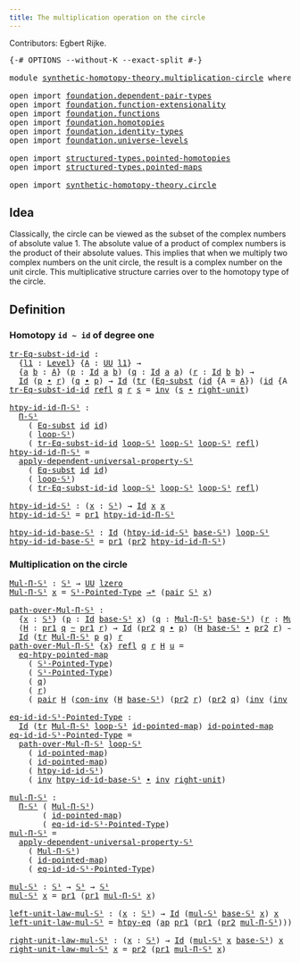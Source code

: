 ```yaml
---
title: The multiplication operation on the circle
---
```


Contributors: Egbert Rijke.

<pre class="Agda"><a id="97" class="Symbol">{-#</a> <a id="101" class="Keyword">OPTIONS</a> <a id="109" class="Pragma">--without-K</a> <a id="121" class="Pragma">--exact-split</a> <a id="135" class="Symbol">#-}</a>

<a id="140" class="Keyword">module</a> <a id="147" href="synthetic-homotopy-theory.multiplication-circle.html" class="Module">synthetic-homotopy-theory.multiplication-circle</a> <a id="195" class="Keyword">where</a>

<a id="202" class="Keyword">open</a> <a id="207" class="Keyword">import</a> <a id="214" href="foundation.dependent-pair-types.html" class="Module">foundation.dependent-pair-types</a>
<a id="246" class="Keyword">open</a> <a id="251" class="Keyword">import</a> <a id="258" href="foundation.function-extensionality.html" class="Module">foundation.function-extensionality</a>
<a id="293" class="Keyword">open</a> <a id="298" class="Keyword">import</a> <a id="305" href="foundation.functions.html" class="Module">foundation.functions</a>
<a id="326" class="Keyword">open</a> <a id="331" class="Keyword">import</a> <a id="338" href="foundation.homotopies.html" class="Module">foundation.homotopies</a>
<a id="360" class="Keyword">open</a> <a id="365" class="Keyword">import</a> <a id="372" href="foundation.identity-types.html" class="Module">foundation.identity-types</a>
<a id="398" class="Keyword">open</a> <a id="403" class="Keyword">import</a> <a id="410" href="foundation.universe-levels.html" class="Module">foundation.universe-levels</a>

<a id="438" class="Keyword">open</a> <a id="443" class="Keyword">import</a> <a id="450" href="structured-types.pointed-homotopies.html" class="Module">structured-types.pointed-homotopies</a>
<a id="486" class="Keyword">open</a> <a id="491" class="Keyword">import</a> <a id="498" href="structured-types.pointed-maps.html" class="Module">structured-types.pointed-maps</a>

<a id="529" class="Keyword">open</a> <a id="534" class="Keyword">import</a> <a id="541" href="synthetic-homotopy-theory.circle.html" class="Module">synthetic-homotopy-theory.circle</a>
</pre>
## Idea

Classically, the circle can be viewed as the subset of the complex numbers of absolute value 1. The absolute value of a product of complex numbers is the product of their absolute values. This implies that when we multiply two complex numbers on the unit circle, the result is a complex number on the unit circle. This multiplicative structure carries over to the homotopy type of the circle.

## Definition

### Homotopy `id ~ id` of degree one

<pre class="Agda"><a id="tr-Eq-subst-id-id"></a><a id="1043" href="synthetic-homotopy-theory.multiplication-circle.html#1043" class="Function">tr-Eq-subst-id-id</a> <a id="1061" class="Symbol">:</a>
  <a id="1065" class="Symbol">{</a><a id="1066" href="synthetic-homotopy-theory.multiplication-circle.html#1066" class="Bound">l1</a> <a id="1069" class="Symbol">:</a> <a id="1071" href="Agda.Primitive.html#597" class="Postulate">Level</a><a id="1076" class="Symbol">}</a> <a id="1078" class="Symbol">{</a><a id="1079" href="synthetic-homotopy-theory.multiplication-circle.html#1079" class="Bound">A</a> <a id="1081" class="Symbol">:</a> <a id="1083" href="foundation-core.universe-levels.html#235" class="Primitive">UU</a> <a id="1086" href="synthetic-homotopy-theory.multiplication-circle.html#1066" class="Bound">l1</a><a id="1088" class="Symbol">}</a> <a id="1090" class="Symbol">→</a>
  <a id="1094" class="Symbol">{</a><a id="1095" href="synthetic-homotopy-theory.multiplication-circle.html#1095" class="Bound">a</a> <a id="1097" href="synthetic-homotopy-theory.multiplication-circle.html#1097" class="Bound">b</a> <a id="1099" class="Symbol">:</a> <a id="1101" href="synthetic-homotopy-theory.multiplication-circle.html#1079" class="Bound">A</a><a id="1102" class="Symbol">}</a> <a id="1104" class="Symbol">(</a><a id="1105" href="synthetic-homotopy-theory.multiplication-circle.html#1105" class="Bound">p</a> <a id="1107" class="Symbol">:</a> <a id="1109" href="foundation-core.identity-types.html#1767" class="Datatype">Id</a> <a id="1112" href="synthetic-homotopy-theory.multiplication-circle.html#1095" class="Bound">a</a> <a id="1114" href="synthetic-homotopy-theory.multiplication-circle.html#1097" class="Bound">b</a><a id="1115" class="Symbol">)</a> <a id="1117" class="Symbol">(</a><a id="1118" href="synthetic-homotopy-theory.multiplication-circle.html#1118" class="Bound">q</a> <a id="1120" class="Symbol">:</a> <a id="1122" href="foundation-core.identity-types.html#1767" class="Datatype">Id</a> <a id="1125" href="synthetic-homotopy-theory.multiplication-circle.html#1095" class="Bound">a</a> <a id="1127" href="synthetic-homotopy-theory.multiplication-circle.html#1095" class="Bound">a</a><a id="1128" class="Symbol">)</a> <a id="1130" class="Symbol">(</a><a id="1131" href="synthetic-homotopy-theory.multiplication-circle.html#1131" class="Bound">r</a> <a id="1133" class="Symbol">:</a> <a id="1135" href="foundation-core.identity-types.html#1767" class="Datatype">Id</a> <a id="1138" href="synthetic-homotopy-theory.multiplication-circle.html#1097" class="Bound">b</a> <a id="1140" href="synthetic-homotopy-theory.multiplication-circle.html#1097" class="Bound">b</a><a id="1141" class="Symbol">)</a> <a id="1143" class="Symbol">→</a>
  <a id="1147" href="foundation-core.identity-types.html#1767" class="Datatype">Id</a> <a id="1150" class="Symbol">(</a><a id="1151" href="synthetic-homotopy-theory.multiplication-circle.html#1105" class="Bound">p</a> <a id="1153" href="foundation-core.identity-types.html#2425" class="Function Operator">∙</a> <a id="1155" href="synthetic-homotopy-theory.multiplication-circle.html#1131" class="Bound">r</a><a id="1156" class="Symbol">)</a> <a id="1158" class="Symbol">(</a><a id="1159" href="synthetic-homotopy-theory.multiplication-circle.html#1118" class="Bound">q</a> <a id="1161" href="foundation-core.identity-types.html#2425" class="Function Operator">∙</a> <a id="1163" href="synthetic-homotopy-theory.multiplication-circle.html#1105" class="Bound">p</a><a id="1164" class="Symbol">)</a> <a id="1166" class="Symbol">→</a> <a id="1168" href="foundation-core.identity-types.html#1767" class="Datatype">Id</a> <a id="1171" class="Symbol">(</a><a id="1172" href="foundation-core.identity-types.html#5702" class="Function">tr</a> <a id="1175" class="Symbol">(</a><a id="1176" href="synthetic-homotopy-theory.circle.html#6615" class="Function">Eq-subst</a> <a id="1185" class="Symbol">(</a><a id="1186" href="foundation-core.functions.html#322" class="Function">id</a> <a id="1189" class="Symbol">{</a><a id="1190" class="Argument">A</a> <a id="1192" class="Symbol">=</a> <a id="1194" href="synthetic-homotopy-theory.multiplication-circle.html#1079" class="Bound">A</a><a id="1195" class="Symbol">})</a> <a id="1198" class="Symbol">(</a><a id="1199" href="foundation-core.functions.html#322" class="Function">id</a> <a id="1202" class="Symbol">{</a><a id="1203" class="Argument">A</a> <a id="1205" class="Symbol">=</a> <a id="1207" href="synthetic-homotopy-theory.multiplication-circle.html#1079" class="Bound">A</a><a id="1208" class="Symbol">}))</a> <a id="1212" href="synthetic-homotopy-theory.multiplication-circle.html#1105" class="Bound">p</a> <a id="1214" href="synthetic-homotopy-theory.multiplication-circle.html#1118" class="Bound">q</a><a id="1215" class="Symbol">)</a> <a id="1217" href="synthetic-homotopy-theory.multiplication-circle.html#1131" class="Bound">r</a>
<a id="1219" href="synthetic-homotopy-theory.multiplication-circle.html#1043" class="Function">tr-Eq-subst-id-id</a> <a id="1237" href="foundation-core.identity-types.html#1820" class="InductiveConstructor">refl</a> <a id="1242" href="synthetic-homotopy-theory.multiplication-circle.html#1242" class="Bound">q</a> <a id="1244" href="synthetic-homotopy-theory.multiplication-circle.html#1244" class="Bound">r</a> <a id="1246" href="synthetic-homotopy-theory.multiplication-circle.html#1246" class="Bound">s</a> <a id="1248" class="Symbol">=</a> <a id="1250" href="foundation-core.identity-types.html#2729" class="Function">inv</a> <a id="1254" class="Symbol">(</a><a id="1255" href="synthetic-homotopy-theory.multiplication-circle.html#1246" class="Bound">s</a> <a id="1257" href="foundation-core.identity-types.html#2425" class="Function Operator">∙</a> <a id="1259" href="foundation-core.identity-types.html#3074" class="Function">right-unit</a><a id="1269" class="Symbol">)</a>

<a id="htpy-id-id-Π-𝕊¹"></a><a id="1272" href="synthetic-homotopy-theory.multiplication-circle.html#1272" class="Function">htpy-id-id-Π-𝕊¹</a> <a id="1288" class="Symbol">:</a>
  <a id="1292" href="synthetic-homotopy-theory.circle.html#13275" class="Function">Π-𝕊¹</a>
    <a id="1301" class="Symbol">(</a> <a id="1303" href="synthetic-homotopy-theory.circle.html#6615" class="Function">Eq-subst</a> <a id="1312" href="foundation-core.functions.html#322" class="Function">id</a> <a id="1315" href="foundation-core.functions.html#322" class="Function">id</a><a id="1317" class="Symbol">)</a>
    <a id="1323" class="Symbol">(</a> <a id="1325" href="synthetic-homotopy-theory.circle.html#12199" class="Postulate">loop-𝕊¹</a><a id="1332" class="Symbol">)</a>
    <a id="1338" class="Symbol">(</a> <a id="1340" href="synthetic-homotopy-theory.multiplication-circle.html#1043" class="Function">tr-Eq-subst-id-id</a> <a id="1358" href="synthetic-homotopy-theory.circle.html#12199" class="Postulate">loop-𝕊¹</a> <a id="1366" href="synthetic-homotopy-theory.circle.html#12199" class="Postulate">loop-𝕊¹</a> <a id="1374" href="synthetic-homotopy-theory.circle.html#12199" class="Postulate">loop-𝕊¹</a> <a id="1382" href="foundation-core.identity-types.html#1820" class="InductiveConstructor">refl</a><a id="1386" class="Symbol">)</a>
<a id="1388" href="synthetic-homotopy-theory.multiplication-circle.html#1272" class="Function">htpy-id-id-Π-𝕊¹</a> <a id="1404" class="Symbol">=</a>
  <a id="1408" href="synthetic-homotopy-theory.circle.html#13452" class="Function">apply-dependent-universal-property-𝕊¹</a>
    <a id="1450" class="Symbol">(</a> <a id="1452" href="synthetic-homotopy-theory.circle.html#6615" class="Function">Eq-subst</a> <a id="1461" href="foundation-core.functions.html#322" class="Function">id</a> <a id="1464" href="foundation-core.functions.html#322" class="Function">id</a><a id="1466" class="Symbol">)</a>
    <a id="1472" class="Symbol">(</a> <a id="1474" href="synthetic-homotopy-theory.circle.html#12199" class="Postulate">loop-𝕊¹</a><a id="1481" class="Symbol">)</a>
    <a id="1487" class="Symbol">(</a> <a id="1489" href="synthetic-homotopy-theory.multiplication-circle.html#1043" class="Function">tr-Eq-subst-id-id</a> <a id="1507" href="synthetic-homotopy-theory.circle.html#12199" class="Postulate">loop-𝕊¹</a> <a id="1515" href="synthetic-homotopy-theory.circle.html#12199" class="Postulate">loop-𝕊¹</a> <a id="1523" href="synthetic-homotopy-theory.circle.html#12199" class="Postulate">loop-𝕊¹</a> <a id="1531" href="foundation-core.identity-types.html#1820" class="InductiveConstructor">refl</a><a id="1535" class="Symbol">)</a>

<a id="htpy-id-id-𝕊¹"></a><a id="1538" href="synthetic-homotopy-theory.multiplication-circle.html#1538" class="Function">htpy-id-id-𝕊¹</a> <a id="1552" class="Symbol">:</a> <a id="1554" class="Symbol">(</a><a id="1555" href="synthetic-homotopy-theory.multiplication-circle.html#1555" class="Bound">x</a> <a id="1557" class="Symbol">:</a> <a id="1559" href="synthetic-homotopy-theory.circle.html#12150" class="Postulate">𝕊¹</a><a id="1561" class="Symbol">)</a> <a id="1563" class="Symbol">→</a> <a id="1565" href="foundation-core.identity-types.html#1767" class="Datatype">Id</a> <a id="1568" href="synthetic-homotopy-theory.multiplication-circle.html#1555" class="Bound">x</a> <a id="1570" href="synthetic-homotopy-theory.multiplication-circle.html#1555" class="Bound">x</a>
<a id="1572" href="synthetic-homotopy-theory.multiplication-circle.html#1538" class="Function">htpy-id-id-𝕊¹</a> <a id="1586" class="Symbol">=</a> <a id="1588" href="foundation-core.dependent-pair-types.html#605" class="Field">pr1</a> <a id="1592" href="synthetic-homotopy-theory.multiplication-circle.html#1272" class="Function">htpy-id-id-Π-𝕊¹</a>

<a id="htpy-id-id-base-𝕊¹"></a><a id="1609" href="synthetic-homotopy-theory.multiplication-circle.html#1609" class="Function">htpy-id-id-base-𝕊¹</a> <a id="1628" class="Symbol">:</a> <a id="1630" href="foundation-core.identity-types.html#1767" class="Datatype">Id</a> <a id="1633" class="Symbol">(</a><a id="1634" href="synthetic-homotopy-theory.multiplication-circle.html#1538" class="Function">htpy-id-id-𝕊¹</a> <a id="1648" href="synthetic-homotopy-theory.circle.html#12175" class="Postulate">base-𝕊¹</a><a id="1655" class="Symbol">)</a> <a id="1657" href="synthetic-homotopy-theory.circle.html#12199" class="Postulate">loop-𝕊¹</a>
<a id="1665" href="synthetic-homotopy-theory.multiplication-circle.html#1609" class="Function">htpy-id-id-base-𝕊¹</a> <a id="1684" class="Symbol">=</a> <a id="1686" href="foundation-core.dependent-pair-types.html#605" class="Field">pr1</a> <a id="1690" class="Symbol">(</a><a id="1691" href="foundation-core.dependent-pair-types.html#617" class="Field">pr2</a> <a id="1695" href="synthetic-homotopy-theory.multiplication-circle.html#1272" class="Function">htpy-id-id-Π-𝕊¹</a><a id="1710" class="Symbol">)</a>
</pre>
### Multiplication on the circle

<pre class="Agda"><a id="Mul-Π-𝕊¹"></a><a id="1759" href="synthetic-homotopy-theory.multiplication-circle.html#1759" class="Function">Mul-Π-𝕊¹</a> <a id="1768" class="Symbol">:</a> <a id="1770" href="synthetic-homotopy-theory.circle.html#12150" class="Postulate">𝕊¹</a> <a id="1773" class="Symbol">→</a> <a id="1775" href="foundation-core.universe-levels.html#235" class="Primitive">UU</a> <a id="1778" href="Agda.Primitive.html#764" class="Primitive">lzero</a>
<a id="1784" href="synthetic-homotopy-theory.multiplication-circle.html#1759" class="Function">Mul-Π-𝕊¹</a> <a id="1793" href="synthetic-homotopy-theory.multiplication-circle.html#1793" class="Bound">x</a> <a id="1795" class="Symbol">=</a> <a id="1797" href="synthetic-homotopy-theory.circle.html#12312" class="Function">𝕊¹-Pointed-Type</a> <a id="1813" href="structured-types.pointed-maps.html#968" class="Function Operator">→*</a> <a id="1816" class="Symbol">(</a><a id="1817" href="foundation-core.dependent-pair-types.html#588" class="InductiveConstructor">pair</a> <a id="1822" href="synthetic-homotopy-theory.circle.html#12150" class="Postulate">𝕊¹</a> <a id="1825" href="synthetic-homotopy-theory.multiplication-circle.html#1793" class="Bound">x</a><a id="1826" class="Symbol">)</a>

<a id="path-over-Mul-Π-𝕊¹"></a><a id="1829" href="synthetic-homotopy-theory.multiplication-circle.html#1829" class="Function">path-over-Mul-Π-𝕊¹</a> <a id="1848" class="Symbol">:</a>
  <a id="1852" class="Symbol">{</a><a id="1853" href="synthetic-homotopy-theory.multiplication-circle.html#1853" class="Bound">x</a> <a id="1855" class="Symbol">:</a> <a id="1857" href="synthetic-homotopy-theory.circle.html#12150" class="Postulate">𝕊¹</a><a id="1859" class="Symbol">}</a> <a id="1861" class="Symbol">(</a><a id="1862" href="synthetic-homotopy-theory.multiplication-circle.html#1862" class="Bound">p</a> <a id="1864" class="Symbol">:</a> <a id="1866" href="foundation-core.identity-types.html#1767" class="Datatype">Id</a> <a id="1869" href="synthetic-homotopy-theory.circle.html#12175" class="Postulate">base-𝕊¹</a> <a id="1877" href="synthetic-homotopy-theory.multiplication-circle.html#1853" class="Bound">x</a><a id="1878" class="Symbol">)</a> <a id="1880" class="Symbol">(</a><a id="1881" href="synthetic-homotopy-theory.multiplication-circle.html#1881" class="Bound">q</a> <a id="1883" class="Symbol">:</a> <a id="1885" href="synthetic-homotopy-theory.multiplication-circle.html#1759" class="Function">Mul-Π-𝕊¹</a> <a id="1894" href="synthetic-homotopy-theory.circle.html#12175" class="Postulate">base-𝕊¹</a><a id="1901" class="Symbol">)</a> <a id="1903" class="Symbol">(</a><a id="1904" href="synthetic-homotopy-theory.multiplication-circle.html#1904" class="Bound">r</a> <a id="1906" class="Symbol">:</a> <a id="1908" href="synthetic-homotopy-theory.multiplication-circle.html#1759" class="Function">Mul-Π-𝕊¹</a> <a id="1917" href="synthetic-homotopy-theory.multiplication-circle.html#1853" class="Bound">x</a><a id="1918" class="Symbol">)</a> <a id="1920" class="Symbol">→</a>
  <a id="1924" class="Symbol">(</a><a id="1925" href="synthetic-homotopy-theory.multiplication-circle.html#1925" class="Bound">H</a> <a id="1927" class="Symbol">:</a> <a id="1929" href="foundation-core.dependent-pair-types.html#605" class="Field">pr1</a> <a id="1933" href="synthetic-homotopy-theory.multiplication-circle.html#1881" class="Bound">q</a> <a id="1935" href="foundation-core.homotopies.html#627" class="Function Operator">~</a> <a id="1937" href="foundation-core.dependent-pair-types.html#605" class="Field">pr1</a> <a id="1941" href="synthetic-homotopy-theory.multiplication-circle.html#1904" class="Bound">r</a><a id="1942" class="Symbol">)</a> <a id="1944" class="Symbol">→</a> <a id="1946" href="foundation-core.identity-types.html#1767" class="Datatype">Id</a> <a id="1949" class="Symbol">(</a><a id="1950" href="foundation-core.dependent-pair-types.html#617" class="Field">pr2</a> <a id="1954" href="synthetic-homotopy-theory.multiplication-circle.html#1881" class="Bound">q</a> <a id="1956" href="foundation-core.identity-types.html#2425" class="Function Operator">∙</a> <a id="1958" href="synthetic-homotopy-theory.multiplication-circle.html#1862" class="Bound">p</a><a id="1959" class="Symbol">)</a> <a id="1961" class="Symbol">(</a><a id="1962" href="synthetic-homotopy-theory.multiplication-circle.html#1925" class="Bound">H</a> <a id="1964" href="synthetic-homotopy-theory.circle.html#12175" class="Postulate">base-𝕊¹</a> <a id="1972" href="foundation-core.identity-types.html#2425" class="Function Operator">∙</a> <a id="1974" href="foundation-core.dependent-pair-types.html#617" class="Field">pr2</a> <a id="1978" href="synthetic-homotopy-theory.multiplication-circle.html#1904" class="Bound">r</a><a id="1979" class="Symbol">)</a> <a id="1981" class="Symbol">→</a>
  <a id="1985" href="foundation-core.identity-types.html#1767" class="Datatype">Id</a> <a id="1988" class="Symbol">(</a><a id="1989" href="foundation-core.identity-types.html#5702" class="Function">tr</a> <a id="1992" href="synthetic-homotopy-theory.multiplication-circle.html#1759" class="Function">Mul-Π-𝕊¹</a> <a id="2001" href="synthetic-homotopy-theory.multiplication-circle.html#1862" class="Bound">p</a> <a id="2003" href="synthetic-homotopy-theory.multiplication-circle.html#1881" class="Bound">q</a><a id="2004" class="Symbol">)</a> <a id="2006" href="synthetic-homotopy-theory.multiplication-circle.html#1904" class="Bound">r</a>
<a id="2008" href="synthetic-homotopy-theory.multiplication-circle.html#1829" class="Function">path-over-Mul-Π-𝕊¹</a> <a id="2027" class="Symbol">{</a><a id="2028" href="synthetic-homotopy-theory.multiplication-circle.html#2028" class="Bound">x</a><a id="2029" class="Symbol">}</a> <a id="2031" href="foundation-core.identity-types.html#1820" class="InductiveConstructor">refl</a> <a id="2036" href="synthetic-homotopy-theory.multiplication-circle.html#2036" class="Bound">q</a> <a id="2038" href="synthetic-homotopy-theory.multiplication-circle.html#2038" class="Bound">r</a> <a id="2040" href="synthetic-homotopy-theory.multiplication-circle.html#2040" class="Bound">H</a> <a id="2042" href="synthetic-homotopy-theory.multiplication-circle.html#2042" class="Bound">u</a> <a id="2044" class="Symbol">=</a>
  <a id="2048" href="structured-types.pointed-homotopies.html#3230" class="Function">eq-htpy-pointed-map</a>
    <a id="2072" class="Symbol">(</a> <a id="2074" href="synthetic-homotopy-theory.circle.html#12312" class="Function">𝕊¹-Pointed-Type</a><a id="2089" class="Symbol">)</a>
    <a id="2095" class="Symbol">(</a> <a id="2097" href="synthetic-homotopy-theory.circle.html#12312" class="Function">𝕊¹-Pointed-Type</a><a id="2112" class="Symbol">)</a>
    <a id="2118" class="Symbol">(</a> <a id="2120" href="synthetic-homotopy-theory.multiplication-circle.html#2036" class="Bound">q</a><a id="2121" class="Symbol">)</a>
    <a id="2127" class="Symbol">(</a> <a id="2129" href="synthetic-homotopy-theory.multiplication-circle.html#2038" class="Bound">r</a><a id="2130" class="Symbol">)</a>
    <a id="2136" class="Symbol">(</a> <a id="2138" href="foundation-core.dependent-pair-types.html#588" class="InductiveConstructor">pair</a> <a id="2143" href="synthetic-homotopy-theory.multiplication-circle.html#2040" class="Bound">H</a> <a id="2145" class="Symbol">(</a><a id="2146" href="foundation-core.identity-types.html#4717" class="Function">con-inv</a> <a id="2154" class="Symbol">(</a><a id="2155" href="synthetic-homotopy-theory.multiplication-circle.html#2040" class="Bound">H</a> <a id="2157" href="synthetic-homotopy-theory.circle.html#12175" class="Postulate">base-𝕊¹</a><a id="2164" class="Symbol">)</a> <a id="2166" class="Symbol">(</a><a id="2167" href="foundation-core.dependent-pair-types.html#617" class="Field">pr2</a> <a id="2171" href="synthetic-homotopy-theory.multiplication-circle.html#2038" class="Bound">r</a><a id="2172" class="Symbol">)</a> <a id="2174" class="Symbol">(</a><a id="2175" href="foundation-core.dependent-pair-types.html#617" class="Field">pr2</a> <a id="2179" href="synthetic-homotopy-theory.multiplication-circle.html#2036" class="Bound">q</a><a id="2180" class="Symbol">)</a> <a id="2182" class="Symbol">(</a><a id="2183" href="foundation-core.identity-types.html#2729" class="Function">inv</a> <a id="2187" class="Symbol">(</a><a id="2188" href="foundation-core.identity-types.html#2729" class="Function">inv</a> <a id="2192" href="foundation-core.identity-types.html#3074" class="Function">right-unit</a> <a id="2203" href="foundation-core.identity-types.html#2425" class="Function Operator">∙</a> <a id="2205" href="synthetic-homotopy-theory.multiplication-circle.html#2042" class="Bound">u</a><a id="2206" class="Symbol">))))</a>

<a id="eq-id-id-𝕊¹-Pointed-Type"></a><a id="2212" href="synthetic-homotopy-theory.multiplication-circle.html#2212" class="Function">eq-id-id-𝕊¹-Pointed-Type</a> <a id="2237" class="Symbol">:</a>
  <a id="2241" href="foundation-core.identity-types.html#1767" class="Datatype">Id</a> <a id="2244" class="Symbol">(</a><a id="2245" href="foundation-core.identity-types.html#5702" class="Function">tr</a> <a id="2248" href="synthetic-homotopy-theory.multiplication-circle.html#1759" class="Function">Mul-Π-𝕊¹</a> <a id="2257" href="synthetic-homotopy-theory.circle.html#12199" class="Postulate">loop-𝕊¹</a> <a id="2265" href="structured-types.pointed-maps.html#3529" class="Function">id-pointed-map</a><a id="2279" class="Symbol">)</a> <a id="2281" href="structured-types.pointed-maps.html#3529" class="Function">id-pointed-map</a>
<a id="2296" href="synthetic-homotopy-theory.multiplication-circle.html#2212" class="Function">eq-id-id-𝕊¹-Pointed-Type</a> <a id="2321" class="Symbol">=</a>
  <a id="2325" href="synthetic-homotopy-theory.multiplication-circle.html#1829" class="Function">path-over-Mul-Π-𝕊¹</a> <a id="2344" href="synthetic-homotopy-theory.circle.html#12199" class="Postulate">loop-𝕊¹</a>
    <a id="2356" class="Symbol">(</a> <a id="2358" href="structured-types.pointed-maps.html#3529" class="Function">id-pointed-map</a><a id="2372" class="Symbol">)</a>
    <a id="2378" class="Symbol">(</a> <a id="2380" href="structured-types.pointed-maps.html#3529" class="Function">id-pointed-map</a><a id="2394" class="Symbol">)</a>
    <a id="2400" class="Symbol">(</a> <a id="2402" href="synthetic-homotopy-theory.multiplication-circle.html#1538" class="Function">htpy-id-id-𝕊¹</a><a id="2415" class="Symbol">)</a>
    <a id="2421" class="Symbol">(</a> <a id="2423" href="foundation-core.identity-types.html#2729" class="Function">inv</a> <a id="2427" href="synthetic-homotopy-theory.multiplication-circle.html#1609" class="Function">htpy-id-id-base-𝕊¹</a> <a id="2446" href="foundation-core.identity-types.html#2425" class="Function Operator">∙</a> <a id="2448" href="foundation-core.identity-types.html#2729" class="Function">inv</a> <a id="2452" href="foundation-core.identity-types.html#3074" class="Function">right-unit</a><a id="2462" class="Symbol">)</a>

<a id="mul-Π-𝕊¹"></a><a id="2465" href="synthetic-homotopy-theory.multiplication-circle.html#2465" class="Function">mul-Π-𝕊¹</a> <a id="2474" class="Symbol">:</a>
  <a id="2478" href="synthetic-homotopy-theory.circle.html#13275" class="Function">Π-𝕊¹</a> <a id="2483" class="Symbol">(</a> <a id="2485" href="synthetic-homotopy-theory.multiplication-circle.html#1759" class="Function">Mul-Π-𝕊¹</a><a id="2493" class="Symbol">)</a>
       <a id="2502" class="Symbol">(</a> <a id="2504" href="structured-types.pointed-maps.html#3529" class="Function">id-pointed-map</a><a id="2518" class="Symbol">)</a>
       <a id="2527" class="Symbol">(</a> <a id="2529" href="synthetic-homotopy-theory.multiplication-circle.html#2212" class="Function">eq-id-id-𝕊¹-Pointed-Type</a><a id="2553" class="Symbol">)</a>
<a id="2555" href="synthetic-homotopy-theory.multiplication-circle.html#2465" class="Function">mul-Π-𝕊¹</a> <a id="2564" class="Symbol">=</a>
  <a id="2568" href="synthetic-homotopy-theory.circle.html#13452" class="Function">apply-dependent-universal-property-𝕊¹</a>
    <a id="2610" class="Symbol">(</a> <a id="2612" href="synthetic-homotopy-theory.multiplication-circle.html#1759" class="Function">Mul-Π-𝕊¹</a><a id="2620" class="Symbol">)</a>
    <a id="2626" class="Symbol">(</a> <a id="2628" href="structured-types.pointed-maps.html#3529" class="Function">id-pointed-map</a><a id="2642" class="Symbol">)</a>
    <a id="2648" class="Symbol">(</a> <a id="2650" href="synthetic-homotopy-theory.multiplication-circle.html#2212" class="Function">eq-id-id-𝕊¹-Pointed-Type</a><a id="2674" class="Symbol">)</a>

<a id="mul-𝕊¹"></a><a id="2677" href="synthetic-homotopy-theory.multiplication-circle.html#2677" class="Function">mul-𝕊¹</a> <a id="2684" class="Symbol">:</a> <a id="2686" href="synthetic-homotopy-theory.circle.html#12150" class="Postulate">𝕊¹</a> <a id="2689" class="Symbol">→</a> <a id="2691" href="synthetic-homotopy-theory.circle.html#12150" class="Postulate">𝕊¹</a> <a id="2694" class="Symbol">→</a> <a id="2696" href="synthetic-homotopy-theory.circle.html#12150" class="Postulate">𝕊¹</a>
<a id="2699" href="synthetic-homotopy-theory.multiplication-circle.html#2677" class="Function">mul-𝕊¹</a> <a id="2706" href="synthetic-homotopy-theory.multiplication-circle.html#2706" class="Bound">x</a> <a id="2708" class="Symbol">=</a> <a id="2710" href="foundation-core.dependent-pair-types.html#605" class="Field">pr1</a> <a id="2714" class="Symbol">(</a><a id="2715" href="foundation-core.dependent-pair-types.html#605" class="Field">pr1</a> <a id="2719" href="synthetic-homotopy-theory.multiplication-circle.html#2465" class="Function">mul-Π-𝕊¹</a> <a id="2728" href="synthetic-homotopy-theory.multiplication-circle.html#2706" class="Bound">x</a><a id="2729" class="Symbol">)</a>

<a id="left-unit-law-mul-𝕊¹"></a><a id="2732" href="synthetic-homotopy-theory.multiplication-circle.html#2732" class="Function">left-unit-law-mul-𝕊¹</a> <a id="2753" class="Symbol">:</a> <a id="2755" class="Symbol">(</a><a id="2756" href="synthetic-homotopy-theory.multiplication-circle.html#2756" class="Bound">x</a> <a id="2758" class="Symbol">:</a> <a id="2760" href="synthetic-homotopy-theory.circle.html#12150" class="Postulate">𝕊¹</a><a id="2762" class="Symbol">)</a> <a id="2764" class="Symbol">→</a> <a id="2766" href="foundation-core.identity-types.html#1767" class="Datatype">Id</a> <a id="2769" class="Symbol">(</a><a id="2770" href="synthetic-homotopy-theory.multiplication-circle.html#2677" class="Function">mul-𝕊¹</a> <a id="2777" href="synthetic-homotopy-theory.circle.html#12175" class="Postulate">base-𝕊¹</a> <a id="2785" href="synthetic-homotopy-theory.multiplication-circle.html#2756" class="Bound">x</a><a id="2786" class="Symbol">)</a> <a id="2788" href="synthetic-homotopy-theory.multiplication-circle.html#2756" class="Bound">x</a>
<a id="2790" href="synthetic-homotopy-theory.multiplication-circle.html#2732" class="Function">left-unit-law-mul-𝕊¹</a> <a id="2811" class="Symbol">=</a> <a id="2813" href="foundation-core.function-extensionality.html#965" class="Function">htpy-eq</a> <a id="2821" class="Symbol">(</a><a id="2822" href="foundation-core.identity-types.html#4003" class="Function">ap</a> <a id="2825" href="foundation-core.dependent-pair-types.html#605" class="Field">pr1</a> <a id="2829" class="Symbol">(</a><a id="2830" href="foundation-core.dependent-pair-types.html#605" class="Field">pr1</a> <a id="2834" class="Symbol">(</a><a id="2835" href="foundation-core.dependent-pair-types.html#617" class="Field">pr2</a> <a id="2839" href="synthetic-homotopy-theory.multiplication-circle.html#2465" class="Function">mul-Π-𝕊¹</a><a id="2847" class="Symbol">)))</a>

<a id="right-unit-law-mul-𝕊¹"></a><a id="2852" href="synthetic-homotopy-theory.multiplication-circle.html#2852" class="Function">right-unit-law-mul-𝕊¹</a> <a id="2874" class="Symbol">:</a> <a id="2876" class="Symbol">(</a><a id="2877" href="synthetic-homotopy-theory.multiplication-circle.html#2877" class="Bound">x</a> <a id="2879" class="Symbol">:</a> <a id="2881" href="synthetic-homotopy-theory.circle.html#12150" class="Postulate">𝕊¹</a><a id="2883" class="Symbol">)</a> <a id="2885" class="Symbol">→</a> <a id="2887" href="foundation-core.identity-types.html#1767" class="Datatype">Id</a> <a id="2890" class="Symbol">(</a><a id="2891" href="synthetic-homotopy-theory.multiplication-circle.html#2677" class="Function">mul-𝕊¹</a> <a id="2898" href="synthetic-homotopy-theory.multiplication-circle.html#2877" class="Bound">x</a> <a id="2900" href="synthetic-homotopy-theory.circle.html#12175" class="Postulate">base-𝕊¹</a><a id="2907" class="Symbol">)</a> <a id="2909" href="synthetic-homotopy-theory.multiplication-circle.html#2877" class="Bound">x</a>
<a id="2911" href="synthetic-homotopy-theory.multiplication-circle.html#2852" class="Function">right-unit-law-mul-𝕊¹</a> <a id="2933" href="synthetic-homotopy-theory.multiplication-circle.html#2933" class="Bound">x</a> <a id="2935" class="Symbol">=</a> <a id="2937" href="foundation-core.dependent-pair-types.html#617" class="Field">pr2</a> <a id="2941" class="Symbol">(</a><a id="2942" href="foundation-core.dependent-pair-types.html#605" class="Field">pr1</a> <a id="2946" href="synthetic-homotopy-theory.multiplication-circle.html#2465" class="Function">mul-Π-𝕊¹</a> <a id="2955" href="synthetic-homotopy-theory.multiplication-circle.html#2933" class="Bound">x</a><a id="2956" class="Symbol">)</a>
</pre>